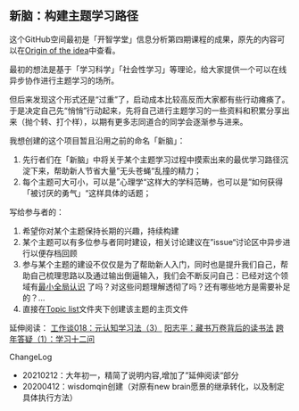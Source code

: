 ## 新脑：构建主题学习路径

这个GitHub空间最初是「开智学堂」信息分析第四期课程的成果，原先的内容可以在[Origin of the idea](https://github.com/wisdomqin/base-of-new-brain/tree/master/Origin%20of%20the%20idea)中查看。

最初的想法是基于「学习科学」「社会性学习」等理论，给大家提供一个可以在线异步协作进行主题学习的场所。

但后来发现这个形式还是“过重”了，启动成本比较高反而大家都有些行动瘫痪了。于是决定自己先“悄悄”行动起来，先将自己进行主题学习的一些资料和积累分享出来（抛个转、打个样），以期有更多志同道合的同学会逐渐参与进来。

我想创建的这个项目暂且沿用之前的命名「新脑」：

1. 先行者们在「新脑」中将关于某个主题学习过程中摸索出来的最优学习路径沉淀下来，帮助新人节省大量”无头苍蝇“乱撞的精力；
2. 每个主题可大可小，可以是”心理学“这样大的学科范畴，也可以是”如何获得「被讨厌的勇气」“这样具体的话题；

写给参与者的：

1. 希望你对某个主题保持长期的兴趣，持续构建
2. 某个主题可以有多位参与者同时建设，相关讨论建议在”issue“讨论区中异步进行以便存档回顾
3. 参与某个主题的建设不仅仅是为了帮助新人入门，同时也是提升我们自己，帮助自己梳理思路以及通过输出倒逼输入，我们会不断反问自己：已经对这个领域有[最小全局认识](https://mp.weixin.qq.com/s/G7DqOq3Vuq_o2GZ1wtdP7A) 了吗？对这些问题理解透彻了吗？还有哪些地方是需要补足的？...
4. 直接在[Topic list](https://github.com/wisdomqin/base-of-new-brain/tree/master/Toptic%20list)文件夹下创建该主题的主页文件

延伸阅读：
[工作谈018：元认知学习法（3）](https://mp.weixin.qq.com/s/G7DqOq3Vuq_o2GZ1wtdP7A) 
[阳志平：藏书万卷背后的读书法](https://mp.weixin.qq.com/s/N8oXkXIbLdsq-NSpq6R4aA)
[跨年答疑（1）：学习十二问](https://mp.weixin.qq.com/s/nr7oCd_aFj2JdfYutcZ-YQ)

ChangeLog

- 20210212：大年初一，精简了说明内容,增加了”延伸阅读“部分
- 20200412：wisdomqin创建（对原有new brain愿景的继承转化，以及制定具体执行方法）


